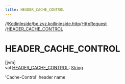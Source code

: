 ```yaml
---
title: HEADER_CACHE_CONTROL
---
```

//[KotlinInside](../../../index.html)/[be.zvz.kotlininside.http](../index.html)/[HttpRequest](index.html)
/[HEADER_CACHE_CONTROL](-h-e-a-d-e-r_-c-a-c-h-e_-c-o-n-t-r-o-l.html)

# HEADER_CACHE_CONTROL

[jvm]\
val [HEADER_CACHE_CONTROL](-h-e-a-d-e-r_-c-a-c-h-e_-c-o-n-t-r-o-l.html): [String](https://docs.oracle.com/javase/7/docs/api/java/lang/String.html)

'Cache-Control' header name




